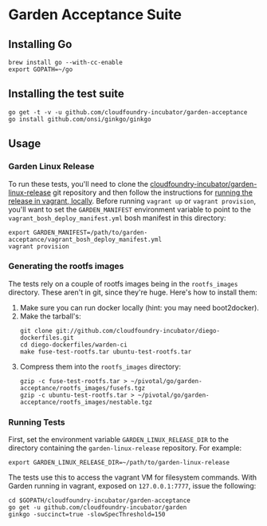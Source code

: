 # Garden Acceptance Suite

## Installing Go

    brew install go --with-cc-enable
    export GOPATH=~/go

## Installing the test suite

    go get -t -v -u github.com/cloudfoundry-incubator/garden-acceptance
    go install github.com/onsi/ginkgo/ginkgo

## Usage

### Garden Linux Release

To run these tests, you'll need to clone the [cloudfoundry-incubator/garden-linux-release](https://github.com/cloudfoundry-incubator/garden-linux-release) git repository and then follow the instructions for [running the release in vagrant, locally](https://github.com/cloudfoundry-incubator/garden-linux-release/blob/master/docs/vagrant-bosh.md).  Before running `vagrant up` or `vagrant provision`, you'll want to set the `GARDEN_MANIFEST` environment variable to point to the `vagrant_bosh_deploy_manifest.yml` bosh manifest in this directory:

    export GARDEN_MANIFEST=/path/to/garden-acceptance/vagrant_bosh_deploy_manifest.yml
    vagrant provision

### Generating the rootfs images

The tests rely on a couple of rootfs images being in the `rootfs_images` directory.  These aren't in git, since they're huge.  Here's how to install them:

1. Make sure you can run docker locally (hint: you may need boot2docker).
1. Make the tarball's:
    ```
    git clone git://github.com/cloudfoundry-incubator/diego-dockerfiles.git
    cd diego-dockerfiles/warden-ci
    make fuse-test-rootfs.tar ubuntu-test-rootfs.tar
    ```
1. Compress them into the `rootfs_images` directory:
	  ```
	  gzip -c fuse-test-rootfs.tar > ~/pivotal/go/garden-acceptance/rootfs_images/fusefs.tgz
	  gzip -c ubuntu-test-rootfs.tar > ~/pivotal/go/garden-acceptance/rootfs_images/nestable.tgz
	  ```

### Running Tests

First, set the environment variable `GARDEN_LINUX_RELEASE_DIR` to the directory containing the `garden-linux-release` repository. For example:

    export GARDEN_LINUX_RELEASE_DIR=~/path/to/garden-linux-release

The tests use this to access the vagrant VM for filesystem commands.  With Garden running in vagrant, exposed on `127.0.0.1:7777`, issue the following:

    cd $GOPATH/cloudfoundry-incubator/garden-acceptance
    go get -u github.com/cloudfoundry-incubator/garden
    ginkgo -succinct=true -slowSpecThreshold=150

